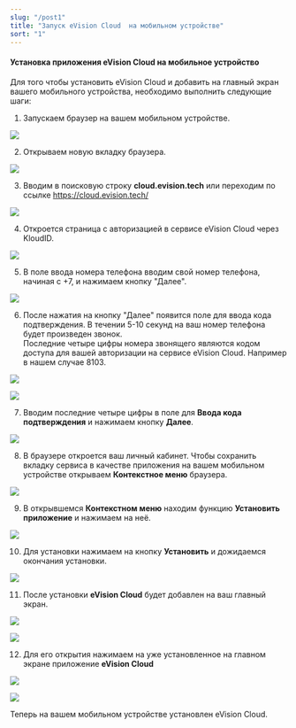 ```yaml
---
slug: "/post1"
title: "Запуск eVision Cloud  на мобильном устройстве"
sort: "1"
---
```


#### Установка приложения eVision Cloud на мобильное устройство

Для того чтобы установить eVision Cloud и добавить на главный экран вашего мобильного устройства, необходимо выполнить следующие шаги:

1. Запускаем браузер на вашем мобильном устройстве.

![](images/open_browser.png)

2. Открываем новую вкладку браузера.

![](images/open_browser(2).png)

3. Вводим в поисковую строку **cloud.evision.tech** или переходим по ссылке https://cloud.evision.tech/

![](images/enter_eVisionCloud.png)

4. Откроется страница с авторизацией в сервисе eVision Cloud через KloudID.

![](images/autorization.png)

5. В поле ввода номера телефона вводим свой номер телефона, начиная с +7, и нажимаем кнопку "Далее".

![](images/number_phone.png)

6. После нажатия на кнопку "Далее" появится поле для ввода кода подтверждения. В течении 5-10 секунд на ваш номер телефона будет произведен звонок.  
Последние четыре цифры номера звонящего являются кодом доступа для вашей авторизации на сервисе eVision Cloud. Например в нашем случае 8103.

![](images/key_autorization.png)

![](images/key_autorization(2).png)

7. Вводим последние четыре цифры в поле для **Ввода кода подтверждения** и нажимаем кнопку **Далее**.

![](images/key_autorization(3).png)

8. В браузере откроется ваш личный кабинет. Чтобы сохранить вкладку сервиса в качестве приложения на вашем мобильном устройстве открываем **Контекстное меню** браузера. 

![](images/kont_menu.png)

9. В открывшемся **Контекстном меню** находим функцию **Установить приложение** и нажимаем на неё.

![](images/install_apps.png)

10.  Для установки нажимаем на кнопку **Установить** и дожидаемся окончания установки.

![](images/install_apps(2).png)

11.  После установки **eVision Cloud** будет добавлен на ваш главный экран.

![](images/main_screen.png)

![](images/main_screen(2).png)

12.  Для его открытия нажимаем на уже установленное на главном экране приложение **eVision Cloud**

![](images/open.png)

![](images/open(2).png)

Теперь на вашем мобильном устройстве установлен eVision Cloud. 